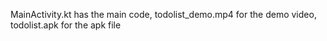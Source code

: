 MainActivity.kt has the main code,
todolist_demo.mp4 for the demo video,
todolist.apk for the apk file

